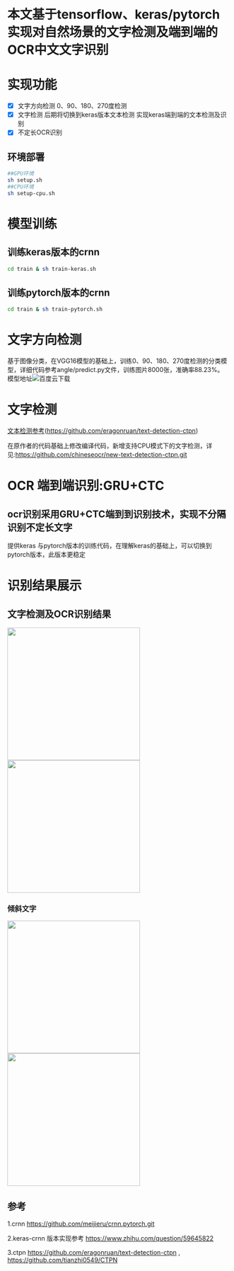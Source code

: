 # 本文基于tensorflow、keras/pytorch实现对自然场景的文字检测及端到端的OCR中文文字识别

# 实现功能

- [x]  文字方向检测 0、90、180、270度检测 
- [x] 文字检测 后期将切换到keras版本文本检测 实现keras端到端的文本检测及识别
- [x] 不定长OCR识别 

## 环境部署
``` Bash
##GPU环境
sh setup.sh
##CPU环境
sh setup-cpu.sh
```

# 模型训练

## 训练keras版本的crnn   

``` Bash
cd train & sh train-keras.sh   
```

## 训练pytorch版本的crnn   

``` Bash
cd train & sh train-pytorch.sh   
```
# 文字方向检测
基于图像分类，在VGG16模型的基础上，训练0、90、180、270度检测的分类模型，详细代码参考angle/predict.py文件，训练图片8000张，准确率88.23%。
模型地址![百度云](https://pan.baidu.com/s/1pM2ha5P)下载

# 文字检测
[文本检测参考](https://github.com/eragonruan/text-detection-ctpn)(https://github.com/eragonruan/text-detection-ctpn)   

在原作者的代码基础上修改编译代码，新增支持CPU模式下的文字检测，详见:https://github.com/chineseocr/new-text-detection-ctpn.git   

# OCR 端到端识别:GRU+CTC
## ocr识别采用GRU+CTC端到到识别技术，实现不分隔识别不定长文字
提供keras 与pytorch版本的训练代码，在理解keras的基础上，可以切换到pytorch版本，此版本更稳定   


# 识别结果展示
## 文字检测及OCR识别结果
<div>
<img width="300" height="300" src="https://github.com/chineseocr/chinses-ocr/blob/master/img/tmp.jpg"/>
<img width="300" height="300" src="https://github.com/chineseocr/chinses-ocr/blob/master/img/tmp.png"/>
</div>

### 倾斜文字 

<div>
<img width="300" height="300" src="https://github.com/chineseocr/chinses-ocr/blob/master/img/tmp1.jpg"/>
<img width="300" height="300" src="https://github.com/chineseocr/chinses-ocr/blob/master/img/tmp1.png"/>
</div>

## 参考

1.crnn https://github.com/meijieru/crnn.pytorch.git       

2.keras-crnn 版本实现参考 https://www.zhihu.com/question/59645822       

3.ctpn https://github.com/eragonruan/text-detection-ctpn , https://github.com/tianzhi0549/CTPN   


